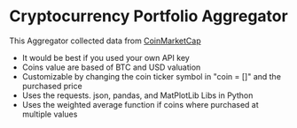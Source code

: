 # Cryptocurrency Portfolio Aggregator

This Aggregator collected data from [CoinMarketCap](https://coinmarketcap.com/)

* It would be best if you used your own API key
* Coins value are based of BTC and USD valuation 
* Customizable by changing the coin ticker symbol in "coin = []" and the purchased price 
* Uses the requests. json, pandas, and MatPlotLib Libs in Python 
* Uses the weighted average function if coins where purchased at multiple values 